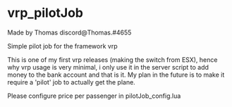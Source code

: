 # vrp_pilotJob

Made by Thomas discord@Thomas.#4655

Simple pilot job for the framework vrp
 
This is one of my first vrp releases (making the switch from ESX), hence why vrp usage is very minimal, i only use it in the server script to add money to the bank account and that is it. My plan in the future is to make it require a 'pilot' job to actually get the plane.
 
Please configure price per passenger in pilotJob_config.lua
